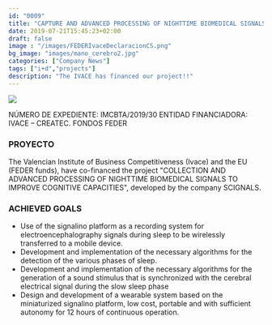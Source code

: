```yaml
---
id: "0009"
title: "CAPTURE AND ADVANCED PROCESSING OF NIGHTTIME BIOMEDICAL SIGNALS TO IMPROVE COGNITIVE CAPACITIES"
date: 2019-07-21T15:45:23+02:00
draft: false
image : "/images/FEDERIvaceDeclaracionCS.png"
bg_image: "images/mano_cerebro2.jpg"
categories: ["Company News"]
tags: ["i+d","projects"]
description: "The IVACE has financed our project!!"
---
```


![](images/blog/proy_ivace.jpg)


NÚMERO DE EXPEDIENTE: IMCBTA/2019/30
ENTIDAD FINANCIADORA: IVACE – CREATEC. FONDOS FEDER

### PROYECTO

The Valencian Institute of Business Competitiveness (Ivace) and the EU (FEDER funds), have co-financed the project "COLLECTION AND ADVANCED PROCESSING OF NIGHTTIME BIOMEDICAL SIGNALS TO IMPROVE COGNITIVE CAPACITIES", developed by the company SCIGNALS.


### ACHIEVED GOALS

- Use of the signalino platform as a recording system for electroencephalography signals during sleep to be wirelessly transferred to a mobile device.
- Development and implementation of the necessary algorithms for the detection of the various phases of sleep.
- Development and implementation of the necessary algorithms for the generation of a sound stimulus that is synchronized with the cerebral electrical signal during the slow sleep phase
- Design and development of a wearable system based on the miniaturized signalino platform, low cost, portable and with sufficient autonomy for 12 hours of continuous operation.